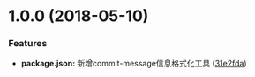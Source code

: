 <a name="1.0.0"></a>
# 1.0.0 (2018-05-10)


### Features

* **package.json:** 新增commit-message信息格式化工具 ([31e2fda](https://github.com/381510688/practice/commit/31e2fda))




